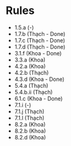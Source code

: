 # Rules
- 1.5.a (-)
- 1.7.b (Thạch - Done)
- 1.7.c (Thạch - Done)
- 1.7.d (Thạch - Done)
- 3.1.f (Khoa - Done)
- 3.3.a (Khoa)
- 4.2.a (Khoa)
- 4.2.b (Thạch)
- 4.3.d (Khoa - Done)
- 5.4.a (Thạch)
- 5.4.b.ii (Thạch)
- 6.1.c (Khoa - Done)
- 7.1.i (-)
- 7.1.j (Thạch)
- 7.1.l (Thạch)
- 8.2.a (Khoa)
- 8.2.b (Khoa)
- 8.2.d (Khoa)
